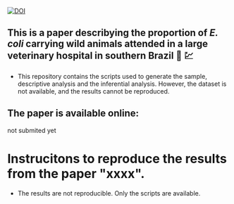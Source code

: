 [![DOI](https://zenodo.org/badge/DOI/10.1007/s42081-021-00124-0.svg)](https://link.springer.com/article/10.1007/s42081-021-00124-0)



## This is a paper describying the proportion of *E. coli* carrying wild animals attended in a large veterinary hospital in southern Brazil :eagle: :chart:

- This repository contains the scripts used to generate the sample, descriptive analysis and the inferential analysis. However, the dataset is not available, and the results cannot be reproduced.

## The paper is available online:

not submited yet



# Instrucitons to reproduce the results from the paper "xxxx".

- The results are not reproducible. Only the scripts are available.

